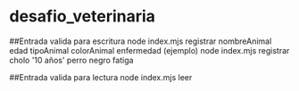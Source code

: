 # desafio_veterinaria

##Entrada valida para escritura
node index.mjs registrar nombreAnimal edad tipoAnimal colorAnimal enfermedad
(ejemplo) node index.mjs registrar cholo '10 años' perro negro fatiga

##Entrada valida para lectura
node index.mjs leer
